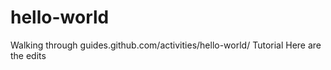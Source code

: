 # hello-world
Walking through guides.github.com/activities/hello-world/ Tutorial
Here are the edits
